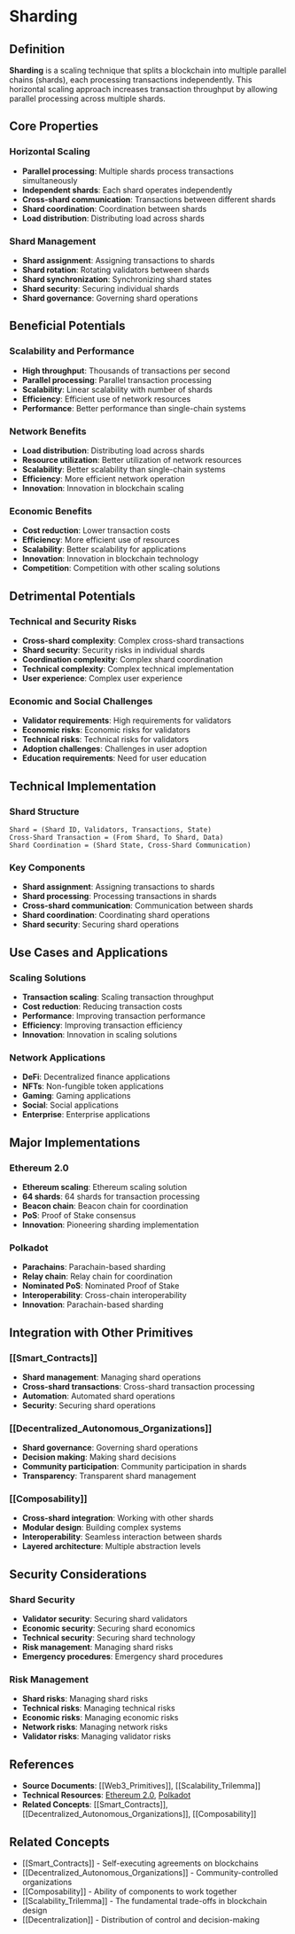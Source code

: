 # Sharding

## Definition

**Sharding** is a scaling technique that splits a blockchain into multiple parallel chains (shards), each processing transactions independently. This horizontal scaling approach increases transaction throughput by allowing parallel processing across multiple shards.

## Core Properties

### Horizontal Scaling
- **Parallel processing**: Multiple shards process transactions simultaneously
- **Independent shards**: Each shard operates independently
- **Cross-shard communication**: Transactions between different shards
- **Shard coordination**: Coordination between shards
- **Load distribution**: Distributing load across shards

### Shard Management
- **Shard assignment**: Assigning transactions to shards
- **Shard rotation**: Rotating validators between shards
- **Shard synchronization**: Synchronizing shard states
- **Shard security**: Securing individual shards
- **Shard governance**: Governing shard operations

## Beneficial Potentials

### Scalability and Performance
- **High throughput**: Thousands of transactions per second
- **Parallel processing**: Parallel transaction processing
- **Scalability**: Linear scalability with number of shards
- **Efficiency**: Efficient use of network resources
- **Performance**: Better performance than single-chain systems

### Network Benefits
- **Load distribution**: Distributing load across shards
- **Resource utilization**: Better utilization of network resources
- **Scalability**: Better scalability than single-chain systems
- **Efficiency**: More efficient network operation
- **Innovation**: Innovation in blockchain scaling

### Economic Benefits
- **Cost reduction**: Lower transaction costs
- **Efficiency**: More efficient use of resources
- **Scalability**: Better scalability for applications
- **Innovation**: Innovation in blockchain technology
- **Competition**: Competition with other scaling solutions

## Detrimental Potentials

### Technical and Security Risks
- **Cross-shard complexity**: Complex cross-shard transactions
- **Shard security**: Security risks in individual shards
- **Coordination complexity**: Complex shard coordination
- **Technical complexity**: Complex technical implementation
- **User experience**: Complex user experience

### Economic and Social Challenges
- **Validator requirements**: High requirements for validators
- **Economic risks**: Economic risks for validators
- **Technical risks**: Technical risks for validators
- **Adoption challenges**: Challenges in user adoption
- **Education requirements**: Need for user education

## Technical Implementation

### Shard Structure
```
Shard = (Shard ID, Validators, Transactions, State)
Cross-Shard Transaction = (From Shard, To Shard, Data)
Shard Coordination = (Shard State, Cross-Shard Communication)
```

### Key Components
- **Shard assignment**: Assigning transactions to shards
- **Shard processing**: Processing transactions in shards
- **Cross-shard communication**: Communication between shards
- **Shard coordination**: Coordinating shard operations
- **Shard security**: Securing shard operations

## Use Cases and Applications

### Scaling Solutions
- **Transaction scaling**: Scaling transaction throughput
- **Cost reduction**: Reducing transaction costs
- **Performance**: Improving transaction performance
- **Efficiency**: Improving transaction efficiency
- **Innovation**: Innovation in scaling solutions

### Network Applications
- **DeFi**: Decentralized finance applications
- **NFTs**: Non-fungible token applications
- **Gaming**: Gaming applications
- **Social**: Social applications
- **Enterprise**: Enterprise applications

## Major Implementations

### Ethereum 2.0
- **Ethereum scaling**: Ethereum scaling solution
- **64 shards**: 64 shards for transaction processing
- **Beacon chain**: Beacon chain for coordination
- **PoS**: Proof of Stake consensus
- **Innovation**: Pioneering sharding implementation

### Polkadot
- **Parachains**: Parachain-based sharding
- **Relay chain**: Relay chain for coordination
- **Nominated PoS**: Nominated Proof of Stake
- **Interoperability**: Cross-chain interoperability
- **Innovation**: Parachain-based sharding

## Integration with Other Primitives

### [[Smart_Contracts]]
- **Shard management**: Managing shard operations
- **Cross-shard transactions**: Cross-shard transaction processing
- **Automation**: Automated shard operations
- **Security**: Securing shard operations

### [[Decentralized_Autonomous_Organizations]]
- **Shard governance**: Governing shard operations
- **Decision making**: Making shard decisions
- **Community participation**: Community participation in shards
- **Transparency**: Transparent shard management

### [[Composability]]
- **Cross-shard integration**: Working with other shards
- **Modular design**: Building complex systems
- **Interoperability**: Seamless interaction between shards
- **Layered architecture**: Multiple abstraction levels

## Security Considerations

### Shard Security
- **Validator security**: Securing shard validators
- **Economic security**: Securing shard economics
- **Technical security**: Securing shard technology
- **Risk management**: Managing shard risks
- **Emergency procedures**: Emergency shard procedures

### Risk Management
- **Shard risks**: Managing shard risks
- **Technical risks**: Managing technical risks
- **Economic risks**: Managing economic risks
- **Network risks**: Managing network risks
- **Validator risks**: Managing validator risks

## References

- **Source Documents**: [[Web3_Primitives]], [[Scalability_Trilemma]]
- **Technical Resources**: [Ethereum 2.0](https://ethereum.org/en/upgrades/), [Polkadot](https://polkadot.network/)
- **Related Concepts**: [[Smart_Contracts]], [[Decentralized_Autonomous_Organizations]], [[Composability]]

## Related Concepts

- [[Smart_Contracts]] - Self-executing agreements on blockchains
- [[Decentralized_Autonomous_Organizations]] - Community-controlled organizations
- [[Composability]] - Ability of components to work together
- [[Scalability_Trilemma]] - The fundamental trade-offs in blockchain design
- [[Decentralization]] - Distribution of control and decision-making
